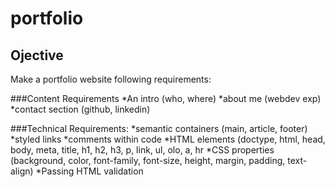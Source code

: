 # portfolio

## Ojective
Make a portfolio website following requirements:

###Content Requirements
*An intro (who, where)
*about me (webdev exp)
*contact section (github, linkedin)

###Technical Requirements:
*semantic containers (main, article, footer)
*styled links
*comments within code
*HTML elements (doctype, html, head, body, meta, title, h1, h2, h3, p, link, ul, olo, a, hr
*CSS properties (background, color, font-family, font-size, height, margin, padding, text-align)
*Passing HTML validation
